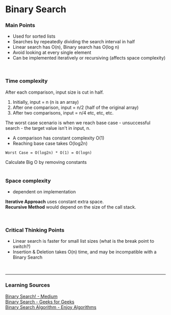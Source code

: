 # Binary Search

### Main Points
- Used for sorted lists
- Searches by repeatedly dividing the search interval in half
- Linear search has O(n), Binary search has O(log n)
- Avoid looking at every single element
- Can be implemented iteratively or recursiving (affects space complexity)  
<br>

### Time complexity
After each comparison, input size is cut in half. 
1. Initially, input = n (n is an array)
2. After one comparison, input = n/2 (half of the original array)
3. After two comparisons, input = n/4
etc, etc, etc.  

The worst case scenario is when we reach base case - unsuccessful search - the target value isn't in input, n.
- A comparison has constant complexity O(1)
- Reaching base case takes O(log2n)

```
Worst Case = O(log2n) * O(1) = O(logn)
```
Calculate Big O by removing constants  
<br>

### Space complexity  
- dependent on implementation

**Iterative Approach** uses constant extra space.  
**Recursive Method** would depend on the size of the call stack.  

<br>

### Critical Thinking Points
- Linear search is faster for small list sizes (what is the break point to switch?)
- Insertion & Deletion takes O(n) time, and may be incompatible with a Binary Search


<br>

***
### Learning Sources
[Binary Search! - Medium](https://medium.com/@isriramdesai/binary-search-495130dfead5)  
[Binary Search - Geeks for Geeks](https://www.geeksforgeeks.org/binary-search/)  
[Binary Search Algorithm - Enjoy Algorithms](https://www.enjoyalgorithms.com/blog/binary-search-algorithm)  
